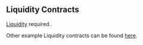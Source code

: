 ## Liquidity Contracts

[Liquidity](http://www.liquidity-lang.org/) required.

Other example Liquidity contracts can be found [here](https://github.com/OCamlPro/liquidity/tree/next/tests/others).


